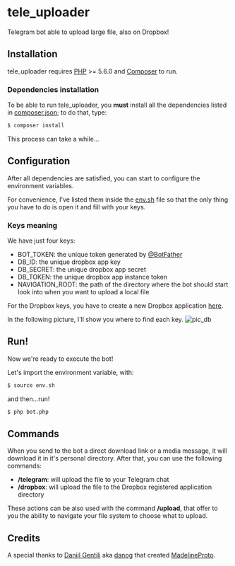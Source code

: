 # tele_uploader
Telegram bot able to upload large file, also on Dropbox!

## Installation

tele_uploader requires [PHP](http://php.net/downloads.php) >= 5.6.0 and [Composer](https://getcomposer.org/) to run.

### Dependencies installation

To be able to run tele_uploader, you **must** install all the dependencies listed in [composer.json](/composer.json); to do that, type:

```sh
$ composer install
```

This process can take a while...

## Configuration

After all dependencies are satisfied, you can start to configure the environment variables.

For convenience, I've listed them inside the [env.sh](/env.sh) file so that the only thing you have to do is open it and fill with your keys.

### Keys meaning

We have just four keys:

- BOT_TOKEN: the unique token generated by [@BotFather](https://t.me/BotFather)
- DB_ID: the unique dropbox app key
- DB_SECRET: the unique dropbox app secret
- DB_TOKEN: the unique dropbox app instance token
- NAVIGATION_ROOT: the path of the directory where the bot should start look into when you want to upload a local file

For the Dropbox keys, you have to create a new Dropbox application [here](https://www.dropbox.com/developers/apps).

In the following picture, I'll show you where to find each key.
![pic_db](/pics/pic_db.png)

## Run!

Now we're ready to execute the bot!

Let's import the environment variable, with:

```sh
$ source env.sh
```

and then...run!

```sh
$ php bot.php
```

## Commands

When you send to the bot a direct download link or a media message, it will download it in it's personal directory.
After that, you can use the following commands:

- **/telegram**: will upload the file to your Telegram chat
- **/dropbox**: will upload the file to the Dropbox registered application directory

These actions can be also used with the command **/upload**, that offer to you the ability to navigate your file system to choose what to upload.  

## Credits

A special thanks to [Daniil Gentili](https://daniil.it/) aka [danog](https://github.com/danog) that created [MadelineProto](https://github.com/danog/MadelineProto).